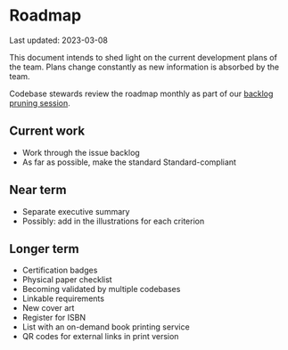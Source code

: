 # Roadmap

<!-- SPDX-License-Identifier: CC0-1.0 -->
<!-- SPDX-FileCopyrightText: 2022-2023 The Foundation for Public Code <info@publiccode.net>, https://standard.publiccode.net/AUTHORS -->

Last updated: 2023-03-08

This document intends to shed light on the current development plans of the team.
Plans change constantly as new information is absorbed by the team.

Codebase stewards review the roadmap monthly as part of our [backlog pruning session](https://about.publiccode.net/activities/standard-maintenance/backlog-pruning.html).

## Current work

* Work through the issue backlog
* As far as possible, make the standard Standard-compliant

## Near term

* Separate executive summary
* Possibly: add in the illustrations for each criterion

## Longer term

* Certification badges
* Physical paper checklist
* Becoming validated by multiple codebases
* Linkable requirements
* New cover art
* Register for ISBN
* List with an on-demand book printing service
* QR codes for external links in print version
